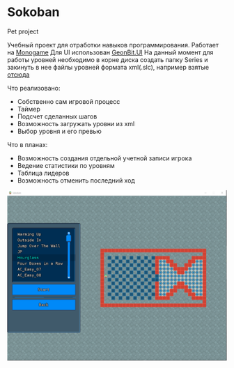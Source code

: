 # Sokoban
Pet project
 
 Учебный проект для отработки навыков программирования.
 Работает на [Monogame](http://www.monogame.net/) Для UI использован [GeonBit.UI](https://github.com/RonenNess/GeonBit.UI)
 На данный момент для работы уровней необходимо в корне диска создать папку Series и закинуть в нее файлы уровней формата xml(.slc), например взятые [отсюда](http://www.sourcecode.se/sokoban/levels)
  
 Что реализовано:
  - Собственно сам игровой процесс
  - Таймер
  - Подсчет сделанных шагов
  - Возможность загружать уровни из xml
  - Выбор уровня и его превью
 
 Что в планах:
  - Возможность создания отдельной учетной записи игрока
  - Ведение статистики по уровням 
  - Таблица лидеров
  - Возможность отменить последний ход
 
![](https://github.com/vladimirsold/Sokoban/blob/master/sokoban.png)
